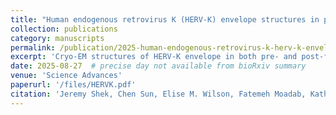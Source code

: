 ```yaml
---
title: "Human endogenous retrovirus K (HERV‑K) envelope structures in pre‑ and post‑fusion states"
collection: publications
category: manuscripts
permalink: /publication/2025-human-endogenous-retrovirus-k-herv-k-envelope-structures-in-pre-and-post-fusion-states
excerpt: 'Cryo‑EM structures of HERV‑K envelope in both pre‑ and post‑fusion conformations complexed with novel monoclonal antibodies.'
date: 2025-08-27  # precise day not available from bioRxiv summary
venue: 'Science Advances'
paperurl: '/files/HERVK.pdf'
citation: 'Jeremy Shek, Chen Sun, Elise M. Wilson, Fatemeh Moadab, Kathryn M. Hastie, Roshan R. Rajamanickam, Patrick J. Penalosa, Stephanie S. Harkins, Diptiben Parekh, Chitra Hariharan, Dawid S. Zyla, Cassandra Yu, Kelly C.L. Shaffer, Victoria I. Lewis, Ruben Diaz Avalos, Tomas Mustelin, and Erica Ollmann Saphire. (2025). &quot;Human endogenous retrovirus K (HERV‑K) envelope structures in pre‑ and post‑fusion states.&quot; <i>bioRxiv</i>. https://doi.org/10.1101/2025.04.04.647320v1'
---
```

